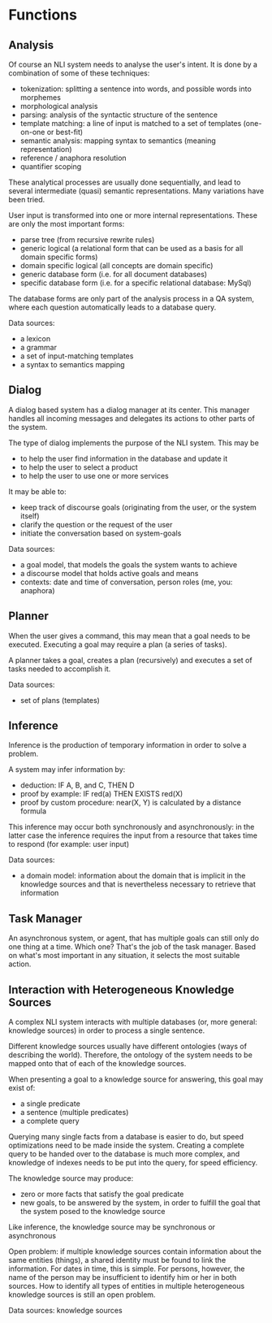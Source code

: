 # Functions

## Analysis

Of course an NLI system needs to analyse the user's intent. It is done by a combination of some of these techniques:

* tokenization: splitting a sentence into words, and possible words into morphemes
* morphological analysis
* parsing: analysis of the syntactic structure of the sentence
* template matching: a line of input is matched to a set of templates (one-on-one or best-fit)
* semantic analysis: mapping syntax to semantics (meaning representation)
* reference / anaphora resolution
* quantifier scoping

These analytical processes are usually done sequentially, and lead to several intermediate (quasi) semantic representations. Many variations have been tried.

User input is transformed into one or more internal representations. These are only the most important forms:

* parse tree (from recursive rewrite rules)
* generic logical (a relational form that can be used as a basis for all domain specific forms)
* domain specific logical (all concepts are domain specific)
* generic database form (i.e. for all document databases)
* specific database form (i.e. for a specific relational database: MySql)

The database forms are only part of the analysis process in a QA system, where each question automatically leads to a database query.

Data sources:

* a lexicon
* a grammar
* a set of input-matching templates
* a syntax to semantics mapping

## Dialog

A dialog based system has a dialog manager at its center. This manager handles all incoming messages and delegates its actions to other parts of the system.

The type of dialog implements the purpose of the NLI system. This may be

* to help the user find information in the database and update it
* to help the user to select a product
* to help the user to use one or more services

It may be able to:

* keep track of discourse goals (originating from the user, or the system itself)
* clarify the question or the request of the user
* initiate the conversation based on system-goals

Data sources:

* a goal model, that models the goals the system wants to achieve
* a discourse model that holds active goals and means
* contexts: date and time of conversation, person roles (me, you: anaphora)

## Planner

When the user gives a command, this may mean that a goal needs to be executed. Executing a goal may require a plan (a series of tasks).

A planner takes a goal, creates a plan (recursively) and executes a set of tasks needed to accomplish it.

Data sources:

* set of plans (templates)

## Inference

Inference is the production of temporary information in order to solve a problem.

A system may infer information by:

* deduction: IF A, B, and C, THEN D
* proof by example: IF red(a) THEN EXISTS red(X)
* proof by custom procedure: near(X, Y) is calculated by a distance formula

This inference may occur both synchronously and asynchronously: in the latter case the inference requires the input from a resource that takes time to respond (for example: user input)

Data sources:

* a domain model: information about the domain that is implicit in the knowledge sources and that is nevertheless necessary to retrieve that information

## Task Manager

An asynchronous system, or agent, that has multiple goals can still only do one thing at a time. Which one? That's the job of the task manager. Based on what's most important in any
situation, it selects the most suitable action.

## Interaction with Heterogeneous Knowledge Sources

A complex NLI system interacts with multiple databases (or, more general: knowledge sources) in order to process a single sentence.

Different knowledge sources usually have different ontologies (ways of describing the world). Therefore, the ontology of the system needs to be mapped onto that of each of the knowledge sources.

When presenting a goal to a knowledge source for answering, this goal may exist of:

* a single predicate
* a sentence (multiple predicates)
* a complete query

Querying many single facts from a database is easier to do, but speed optimizations need to be made inside the system.
Creating a complete query to be handed over to the database is much more complex, and knowledge of indexes needs to be put into the query, for speed efficiency.

The knowledge source may produce:

* zero or more facts that satisfy the goal predicate
* new goals, to be answered by the system, in order to fulfill the goal that the system posed to the knowledge source

Like inference, the knowledge source may be synchronous or asynchronous

Open problem: if multiple knowledge sources contain information about the same entities (things), a shared identity must be found to link the information. For dates in time, this is simple. For persons, however, the name of the person may be insufficient to identify him or her in both sources. How to identify all types of entities in multiple heterogeneous knowledge sources is still an open problem.

Data sources: knowledge sources

